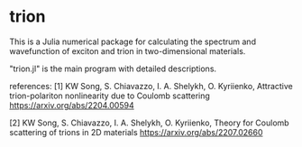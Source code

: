 # trion
This is a Julia numerical package for calculating the spectrum and wavefunction of exciton and trion in two-dimensional materials.

"trion.jl" is the main program with detailed descriptions.

references:
[1] KW Song, S. Chiavazzo, I. A. Shelykh, O. Kyriienko, Attractive trion-polariton nonlinearity due to Coulomb scattering
    https://arxiv.org/abs/2204.00594
    
[2] KW Song, S. Chiavazzo, I. A. Shelykh, O. Kyriienko, Theory for Coulomb scattering of trions in 2D materials 
    https://arxiv.org/abs/2207.02660
